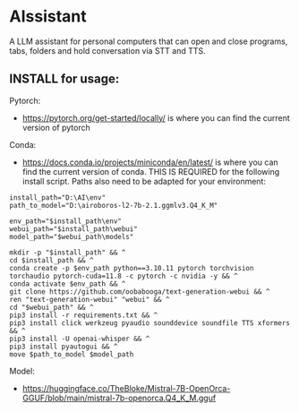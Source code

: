 # AIssistant

A LLM assistant for personal computers that can open and close programs, tabs, folders and hold conversation via STT and TTS.

## INSTALL for usage:
Pytorch:
- https://pytorch.org/get-started/locally/ is where you can find the current version of pytorch

Conda:
- https://docs.conda.io/projects/miniconda/en/latest/ is where you can find the current version of conda. THIS IS REQUIRED for the following install script. Paths also need to be adapted for your environment:

```shell
install_path="D:\AI\env"
path_to_model="D:\airoboros-l2-7b-2.1.ggmlv3.Q4_K_M"

env_path="$install_path\env"
webui_path="$install_path\webui"
model_path="$webui_path\models"

mkdir -p "$install_path" && ^
cd $install_path && ^
conda create -p $env_path python==3.10.11 pytorch torchvision torchaudio pytorch-cuda=11.8 -c pytorch -c nvidia -y && ^
conda activate $env_path && ^
git clone https://github.com/oobabooga/text-generation-webui && ^
ren "text-generation-webui" "webui" && ^
cd "$webui_path" && ^
pip3 install -r requirements.txt && ^
pip3 install click werkzeug pyaudio sounddevice soundfile TTS xformers && ^
pip3 install -U openai-whisper && ^
pip3 install pyautogui && ^
move $path_to_model $model_path
```

Model:
- https://huggingface.co/TheBloke/Mistral-7B-OpenOrca-GGUF/blob/main/mistral-7b-openorca.Q4_K_M.gguf